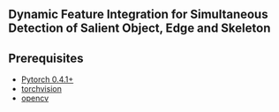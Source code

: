 ## Dynamic Feature Integration for Simultaneous Detection of Salient Object, Edge and Skeleton

## Prerequisites

- [Pytorch 0.4.1+](http://pytorch.org/)
- [torchvision](http://pytorch.org/)
- [opencv](https://opencv.org/)
